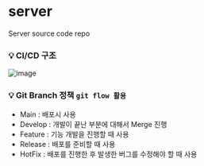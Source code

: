 # server
Server source code repo

### 💡 CI/CD 구조
![image](https://user-images.githubusercontent.com/46421950/182871089-a4042415-84d0-4197-b53a-104dd5a1d6b2.png)


### 💡 Git Branch 정책 `git flow 활용`
- Main : 배포시 사용
- Develop : 개발이 끝난 부분에 대해서 Merge 진행
- Feature : 기능 개발을 진행할 때 사용
- Release : 배포를 준비할 때 사용
- HotFix : 배포를 진행한 후 발생한 버그를 수정해야 할 때 사용
